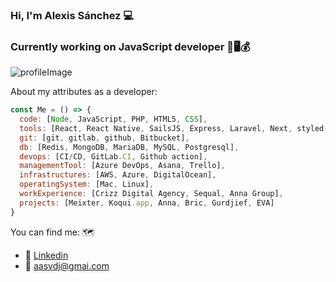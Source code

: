 ### Hi, I'm Alexis Sánchez :computer: 
### Currently working on JavaScript developer :1st_place_medal::desktop_computer::moneybag:

![profileImage](https://user-images.githubusercontent.com/13206614/107162701-687f5000-697b-11eb-85fe-ee630f1e2555.png)


About my attributes as a developer:

```js
const Me = () => {
  code: [Node, JavaScript, PHP, HTML5, CSS],
  tools: [React, React Native, SailsJS, Express, Laravel, Next, styled-components, hooks],
  git: [git, gitlab, github, Bitbucket],
  db: [Redis, MongoDB, MariaDB, MySQL, Postgresql],
  devops: [CI/CD, GitLab.CI, Github action],
  managementTool: [Azure DevOps, Asana, Trello],
  infrastructures: [AWS, Azure, DigitalOcean],
  operatingSystem: [Mac, Linux],
  workExperience: [Crizz Digital Agency, Sequal, Anna Group],
  projects: [Meixter, Koqui.app, Anna, Bric, Gurdjief, EVA]
}
```
You can find me: :world_map:
- :briefcase: [Linkedin](https://www.linkedin.com/in/alexis-sanchez-73086211a/)
- :e-mail: [aasvdj@gmai.com](aasvdj@gmail.com)

<!--
**alexisprog/alexisprog** is a ✨ _special_ ✨ repository because its `README.md` (this file) appears on your GitHub profile.

Here are some ideas to get you started:

- 🔭 I’m currently working on ...
- 🌱 I’m currently learning ...
- 👯 I’m looking to collaborate on ...
- 🤔 I’m looking for help with ...
- 💬 Ask me about ...
- 📫 How to reach me: ...
- 😄 Pronouns: ...
- ⚡ Fun fact: ...
-->
